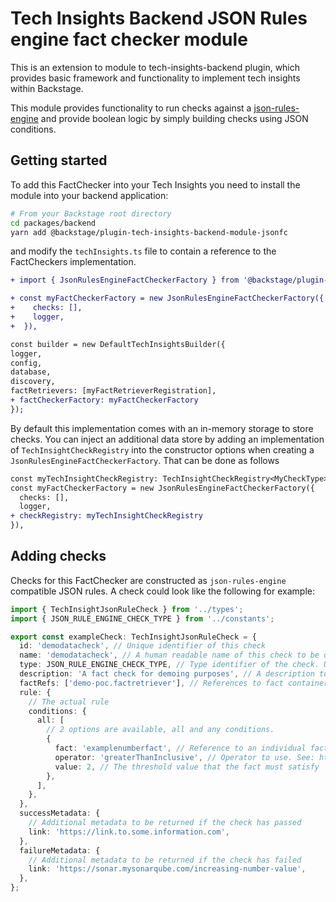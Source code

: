 # Tech Insights Backend JSON Rules engine fact checker module

This is an extension to module to tech-insights-backend plugin, which provides basic framework and functionality to implement tech insights within Backstage.

This module provides functionality to run checks against a [json-rules-engine](https://github.com/CacheControl/json-rules-engine) and provide boolean logic by simply building checks using JSON conditions.

## Getting started

To add this FactChecker into your Tech Insights you need to install the module into your backend application:

```bash
# From your Backstage root directory
cd packages/backend
yarn add @backstage/plugin-tech-insights-backend-module-jsonfc
```

and modify the `techInsights.ts` file to contain a reference to the FactCheckers implementation.

```diff
+ import { JsonRulesEngineFactCheckerFactory } from '@backstage/plugin-tech-insights-backend-module-jsonfc';

+ const myFactCheckerFactory = new JsonRulesEngineFactCheckerFactory({
+    checks: [],
+    logger,
+  }),

const builder = new DefaultTechInsightsBuilder({
logger,
config,
database,
discovery,
factRetrievers: [myFactRetrieverRegistration],
+ factCheckerFactory: myFactCheckerFactory
});
```

By default this implementation comes with an in-memory storage to store checks. You can inject an additional data store by adding an implementation of `TechInsightCheckRegistry` into the constructor options when creating a `JsonRulesEngineFactCheckerFactory`. That can be done as follows

```diff
const myTechInsightCheckRegistry: TechInsightCheckRegistry<MyCheckType> = // snip
const myFactCheckerFactory = new JsonRulesEngineFactCheckerFactory({
  checks: [],
  logger,
+ checkRegistry: myTechInsightCheckRegistry
}),

```

## Adding checks

Checks for this FactChecker are constructed as `json-rules-engine` compatible JSON rules. A check could look like the following for example:

```ts
import { TechInsightJsonRuleCheck } from '../types';
import { JSON_RULE_ENGINE_CHECK_TYPE } from '../constants';

export const exampleCheck: TechInsightJsonRuleCheck = {
  id: 'demodatacheck', // Unique identifier of this check
  name: 'demodatacheck', // A human readable name of this check to be displayed in the UI
  type: JSON_RULE_ENGINE_CHECK_TYPE, // Type identifier of the check. Used to run logic against, determine persistence option to use and render correct components on the UI
  description: 'A fact check for demoing purposes', // A description to be displayed in the UI
  factRefs: ['demo-poc.factretriever'], // References to fact containers that this check uses. See documentation on FactRetrievers for more information on these
  rule: {
    // The actual rule
    conditions: {
      all: [
        // 2 options are available, all and any conditions.
        {
          fact: 'examplenumberfact', // Reference to an individual fact to check against
          operator: 'greaterThanInclusive', // Operator to use. See: https://github.com/CacheControl/json-rules-engine/blob/master/docs/rules.md#operators for more
          value: 2, // The threshold value that the fact must satisfy
        },
      ],
    },
  },
  successMetadata: {
    // Additional metadata to be returned if the check has passed
    link: 'https://link.to.some.information.com',
  },
  failureMetadata: {
    // Additional metadata to be returned if the check has failed
    link: 'https://sonar.mysonarqube.com/increasing-number-value',
  },
};
```
